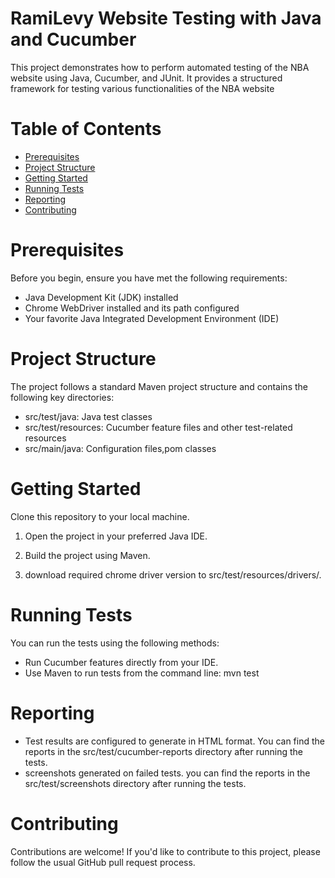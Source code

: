 # RamiLevy Website Testing with Java and Cucumber
This project demonstrates how to perform automated testing of the NBA website using Java, Cucumber, and JUnit. It provides a structured framework for testing various functionalities of the NBA website

# Table of Contents
* [Prerequisites](#prerequisites)
* [Project Structure](#project-structure)
* [Getting Started](#getting-started)
* [Running Tests](#running-tests)
* [Reporting](#reporting)
* [Contributing](#contributing)

# Prerequisites
Before you begin, ensure you have met the following requirements:

* Java Development Kit (JDK) installed
* Chrome WebDriver installed and its path configured
* Your favorite Java Integrated Development Environment (IDE)


# Project Structure
The project follows a standard Maven project structure and contains the following key directories:
* src/test/java: Java test classes
* src/test/resources: Cucumber feature files and other test-related resources
* src/main/java: Configuration files,pom classes

# Getting Started
Clone this repository to your local machine.

1) Open the project in your preferred Java IDE.

2) Build the project using Maven.

3) download required chrome driver version to src/test/resources/drivers/.

# Running Tests
You can run the tests using the following methods:

* Run Cucumber features directly from your IDE.
* Use Maven to run tests from the command line: mvn test

# Reporting
* Test results are configured to generate in HTML format. You can find the reports in the src/test/cucumber-reports directory after running the tests.
* screenshots generated on failed tests. you can find the reports in the src/test/screenshots directory after running the tests.
# Contributing
Contributions are welcome! If you'd like to contribute to this project, please follow the usual GitHub pull request process.
